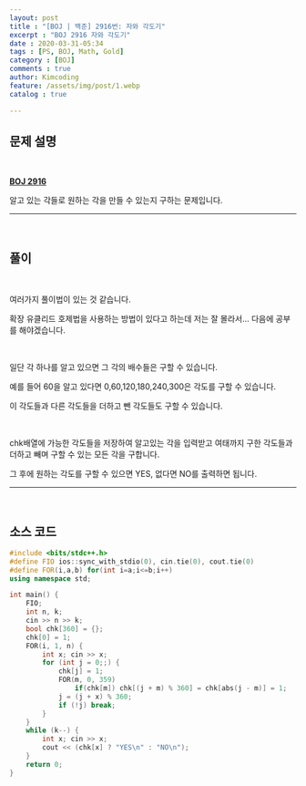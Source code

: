 ```yaml
---
layout: post
title : "[BOJ | 백준] 2916번: 자와 각도기"
excerpt : "BOJ 2916 자와 각도기"
date : 2020-03-31-05:34
tags : [PS, BOJ, Math, Gold]
category : [BOJ]
comments : true
author: Kimcoding
feature: /assets/img/post/1.webp
catalog : true

---
```




## 문제 설명



<br/>

**[BOJ 2916](https://www.acmicpc.net/problem/2916)**

알고 있는 각들로 원하는 각을 만들 수 있는지 구하는 문제입니다.

---

<br/>

## 풀이

<br/>

여러가지 풀이법이 있는 것 같습니다.

확장 유클리드 호제법을 사용하는 방법이 있다고 하는데 저는 잘 몰라서... 다음에 공부를 해야겠습니다.

<br/>

일단 각 하나를 알고 있으면 그 각의 배수들은 구할 수 있습니다.

예를 들어 60을 알고 있다면 0,60,120,180,240,300은 각도를 구할 수 있습니다.

이 각도들과 다른 각도들을 더하고 뺀 각도들도 구할 수 있습니다.

<br/>

chk배열에 가능한 각도들을 저장하여 알고있는 각을 입력받고 여태까지 구한 각도들과 더하고 빼며 구할 수 있는 모든 각을 구합니다.

그 후에 원하는 각도를 구할 수 있으면 YES, 없다면 NO를 출력하면 됩니다.

---

<br/>

## <i class="fa fa-code"></i> 소스 코드

```cpp
#include <bits/stdc++.h>
#define FIO ios::sync_with_stdio(0), cin.tie(0), cout.tie(0)
#define FOR(i,a,b) for(int i=a;i<=b;i++)
using namespace std;

int main() {
	FIO;
	int n, k;
	cin >> n >> k;
	bool chk[360] = {};
	chk[0] = 1;
	FOR(i, 1, n) {
		int x; cin >> x;
		for (int j = 0;;) {
			chk[j] = 1;
			FOR(m, 0, 359)
				if(chk[m]) chk[(j + m) % 360] = chk[abs(j - m)] = 1;
			j = (j + x) % 360;
			if (!j) break;
		}
	}
	while (k--) {
		int x; cin >> x;
		cout << (chk[x] ? "YES\n" : "NO\n");
	}
	return 0;
}
```